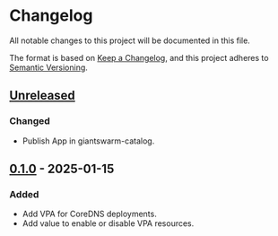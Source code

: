 # Changelog

All notable changes to this project will be documented in this file.

The format is based on [Keep a Changelog](https://keepachangelog.com/en/1.0.0/),
and this project adheres to [Semantic Versioning](https://semver.org/spec/v2.0.0.html).

## [Unreleased]

### Changed

- Publish App in giantswarm-catalog.

## [0.1.0] - 2025-01-15

### Added

- Add VPA for CoreDNS deployments.
- Add value to enable or disable VPA resources.

[Unreleased]: https://github.com/giantswarm/coredns-extensions-app/compare/v0.1.0...HEAD
[0.1.0]: https://github.com/giantswarm/coredns-extensions-app/releases/tag/v0.1.0
